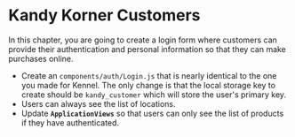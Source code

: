 # Kandy Korner Customers

In this chapter, you are going to create a login form where customers can provide their authentication and personal information so that they can make purchases online.

* Create an `components/auth/Login.js` that is nearly identical to the one you made for Kennel. The only change is that the local storage key to create should be `kandy_customer` which will store the user's primary key.
* Users can always see the list of locations.
* Update **`ApplicationViews`** so that users can only see the list of products if they have authenticated.
